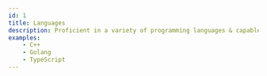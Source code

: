 ```yaml
---
id: 1
title: Languages
description: Proficient in a variety of programming languages & capable of building high quality software.
examples:
    - C++
    - Golang
    - TypeScript
---
```

